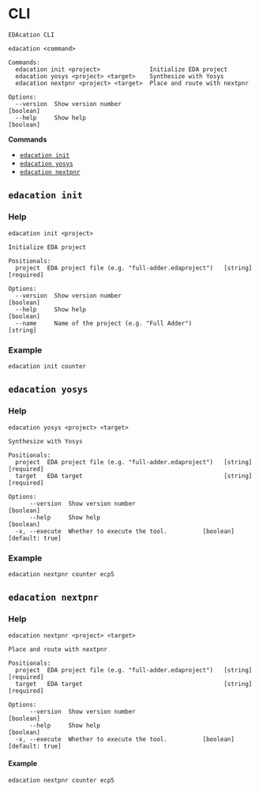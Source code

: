 # CLI

```
EDAcation CLI

edacation <command>

Commands:
  edacation init <project>              Initialize EDA project
  edacation yosys <project> <target>    Synthesize with Yosys
  edacation nextpnr <project> <target>  Place and route with nextpnr

Options:
  --version  Show version number                                       [boolean]
  --help     Show help                                                 [boolean]
```

**Commands**

-   [`edacation init`](#edacation-init)
-   [`edacation yosys`](#edacation-yosys)
-   [`edacation nextpnr`](#edacation-nextpnr)

## `edacation init`

### Help

```
edacation init <project>

Initialize EDA project

Positionals:
  project  EDA project file (e.g. "full-adder.edaproject")   [string] [required]

Options:
  --version  Show version number                                       [boolean]
  --help     Show help                                                 [boolean]
  --name     Name of the project (e.g. "Full Adder")                    [string]
```

### Example

```
edacation init counter
```

## `edacation yosys`

### Help

```
edacation yosys <project> <target>

Synthesize with Yosys

Positionals:
  project  EDA project file (e.g. "full-adder.edaproject")   [string] [required]
  target   EDA target                                        [string] [required]

Options:
      --version  Show version number                                   [boolean]
      --help     Show help                                             [boolean]
  -x, --execute  Whether to execute the tool.          [boolean] [default: true]
```

### Example

```
edacation nextpnr counter ecp5
```

## `edacation nextpnr`

### Help

```
edacation nextpnr <project> <target>

Place and route with nextpnr

Positionals:
  project  EDA project file (e.g. "full-adder.edaproject")   [string] [required]
  target   EDA target                                        [string] [required]

Options:
      --version  Show version number                                   [boolean]
      --help     Show help                                             [boolean]
  -x, --execute  Whether to execute the tool.          [boolean] [default: true]
```

#### Example

```
edacation nextpnr counter ecp5
```
